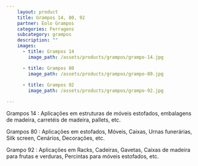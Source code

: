 ```yaml
---
    layout: product
    title: Grampos 14, 80, 92 
    partner: Eolo Grampos
    categories: Ferragens     
    subcategory: grampos
    description: ""
    images: 
      - title: Grampos 14
        image_path: /assets/products/grampos/grampo-14.jpg

      - title: Grampos 80
        image_path: /assets/products/grampos/grampo-80.jpg
        
      - title: Grampos 92
        image_path: /assets/products/grampos/grampo-92.jpg

---
```


Grampos 14
: Aplicações em estruturas de móveis estofados, embalagens de madeira, carretéis de madeira, pallets, etc.

Grampos 80
: Aplicações em estofados, Móveis, Caixas, Urnas funerárias, Silk screen, Cenários, Decorações, etc.

Grampo 92
: Aplicações em Racks, Cadeiras, Gavetas, Caixas de madeira para frutas e verduras, Percintas para móveis estofados, etc.